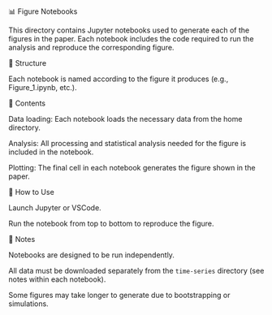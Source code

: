📊 Figure Notebooks

This directory contains Jupyter notebooks used to generate each of the figures in the paper. Each notebook includes the code required to run the analysis and reproduce the corresponding figure.

📁 Structure

Each notebook is named according to the figure it produces (e.g., Figure_1.ipynb, etc.).

🧪 Contents

Data loading: Each notebook loads the necessary data from the home directory.

Analysis: All processing and statistical analysis needed for the figure is included in the notebook.

Plotting: The final cell in each notebook generates the figure shown in the paper.

🚀 How to Use

Launch Jupyter or VSCode.

Run the notebook from top to bottom to reproduce the figure.

📝 Notes

Notebooks are designed to be run independently.

All data must be downloaded separately from the `time-series` directory (see notes within each notebook).

Some figures may take longer to generate due to bootstrapping or simulations.
